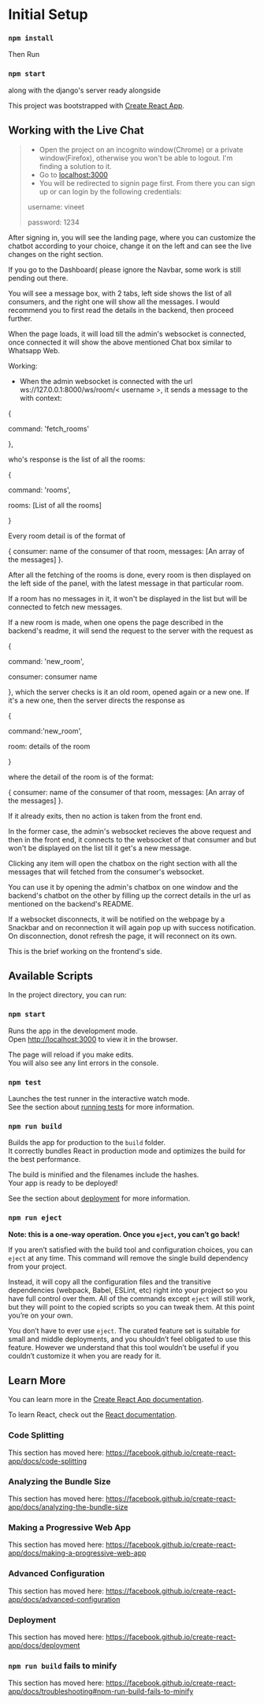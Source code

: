 # Initial Setup

### `npm install`

Then Run

### `npm start`

along with the django's server ready alongside

This project was bootstrapped with [Create React App](https://github.com/facebook/create-react-app).

## Working with the Live Chat

> * Open the project on an incognito window(Chrome) or a private window(Firefox), otherwise you won't be able to logout. I'm finding a solution to it.
> * Go to [localhost:3000](http://localhost:3000)
> * You will be redirected to signin page first. From there you can sign up or can login by the following credentials:
>
> username: vineet
>
> password: 1234

After signing in, you will see the landing page, where you can customize the chatbot according to your choice, change it on the left and can see the live changes on the right section.

If you go to the Dashboard( please ignore the Navbar, some work is still pending out there.

You will see a message box, with 2 tabs, left side shows the list of all consumers, and the right one will show all the messages. I would recommend you to first read the details in the backend, then proceed further.

When the page loads, it will load till the admin's websocket is connected, once connected it will show the above mentioned Chat box similar to Whatsapp Web.

Working:

* When the admin websocket is connected with the url ws://127.0.0.1:8000/ws/room/< username >, it sends a message to the with context:

{

command: 'fetch_rooms'

},

who's response is the list of all the rooms:

{

command: 'rooms',

rooms: [List of all the rooms]

}

Every room detail is of the format of

{
consumer: name of the consumer of that room,
messages: [An array of the messages]
}.

After all the fetching of the rooms is done, every room is then displayed on the left side of the panel, with the latest message in that particular room.

If a room has no messages in it, it won't be displayed in the list but will be connected to fetch new messages.

If a new room is made, when one opens the page described in the backend's readme, it will send the request to the server with the request as

{

command: 'new_room',

consumer: consumer name

}, which the server checks is it an old room, opened again or a new one. If it's a new one, then the server directs the response as

{

command:'new_room',

room: details of the room

}

where the detail of the room is of the format:

{
consumer: name of the consumer of that room,
messages: [An array of the messages]
}.

If it already exits, then no action is taken from the front end.

In the former case, the admin's websocket recieves the above request and then in the front end, it connects to the websocket of that consumer and but won't be displayed on the list till it get's a new message.

Clicking any item will open the chatbox on the right section with all the messages that will fetched from the consumer's websocket.

You can use it by opening the admin's chatbox on one window and the backend's chatbot on the other by filling up the correct details in the url as mentioned on the backend's README.

If a websocket disconnects, it will be notified on the webpage by a Snackbar and on reconnection it will again pop up with success notification. On disconnection, donot refresh the page, it will reconnect on its own.

This is the brief working on the frontend's side.

## Available Scripts

In the project directory, you can run:

### `npm start`

Runs the app in the development mode.<br/>
Open [http://localhost:3000](http://localhost:3000) to view it in the browser.

The page will reload if you make edits.<br/>
You will also see any lint errors in the console.

### `npm test`

Launches the test runner in the interactive watch mode.<br/>
See the section about [running tests](https://facebook.github.io/create-react-app/docs/running-tests) for more information.

### `npm run build`

Builds the app for production to the `build` folder.<br/>
It correctly bundles React in production mode and optimizes the build for the best performance.

The build is minified and the filenames include the hashes.<br/>
Your app is ready to be deployed!

See the section about [deployment](https://facebook.github.io/create-react-app/docs/deployment) for more information.

### `npm run eject`

**Note: this is a one-way operation. Once you `eject`, you can’t go back!**

If you aren’t satisfied with the build tool and configuration choices, you can `eject` at any time. This command will remove the single build dependency from your project.

Instead, it will copy all the configuration files and the transitive dependencies (webpack, Babel, ESLint, etc) right into your project so you have full control over them. All of the commands except `eject` will still work, but they will point to the copied scripts so you can tweak them. At this point you’re on your own.

You don’t have to ever use `eject`. The curated feature set is suitable for small and middle deployments, and you shouldn’t feel obligated to use this feature. However we understand that this tool wouldn’t be useful if you couldn’t customize it when you are ready for it.

## Learn More

You can learn more in the [Create React App documentation](https://facebook.github.io/create-react-app/docs/getting-started).

To learn React, check out the [React documentation](https://reactjs.org/).

### Code Splitting

This section has moved here: https://facebook.github.io/create-react-app/docs/code-splitting

### Analyzing the Bundle Size

This section has moved here: https://facebook.github.io/create-react-app/docs/analyzing-the-bundle-size

### Making a Progressive Web App

This section has moved here: https://facebook.github.io/create-react-app/docs/making-a-progressive-web-app

### Advanced Configuration

This section has moved here: https://facebook.github.io/create-react-app/docs/advanced-configuration

### Deployment

This section has moved here: https://facebook.github.io/create-react-app/docs/deployment

### `npm run build` fails to minify

This section has moved here: https://facebook.github.io/create-react-app/docs/troubleshooting#npm-run-build-fails-to-minify
